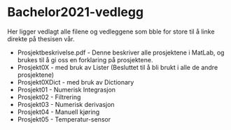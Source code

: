 # Bachelor2021-vedlegg
Her ligger vedlagt alle filene og vedleggene som bble for store til å linke direkte på thesisen vår.


- Prosjektbeskrivelse.pdf - Denne beskriver alle prosjektene i MatLab, og brukes til å gi oss en forklaring på prosjektene. 
- Prosjekt0X - med bruk av Lister (Besluttet til å bli brukt i alle de andre prosjektene)
- Prosjekt0XDict - med bruk av Dictionary
- Prosjekt01 - Numerisk Integrasjon
- Prosjekt02 - Filtrering
- Prosjekt03 - Numerisk derivasjon
- Prosjekt04 - Manuell kjøring
- Prosjekt05 - Temperatur-sensor